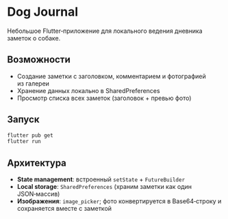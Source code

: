 # Dog Journal

Небольшое Flutter‑приложение для локального ведения дневника заметок о собаке.

## Возможности
* Создание заметки с заголовком, комментарием и фотографией из галереи
* Хранение данных локально в SharedPreferences
* Просмотр списка всех заметок (заголовок + превью фото)

## Запуск

```bash
flutter pub get
flutter run
```

## Архитектура
* **State management**: встроенный `setState` + `FutureBuilder`
* **Local storage**: `SharedPreferences` (храним заметки как один JSON‑массив)
* **Изображения**: `image_picker`; фото конвертируется в Base64‑строку и сохраняется вместе с заметкой
